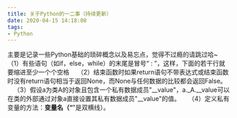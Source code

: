 ```yaml
---
title: 关于Python的一二事（持续更新）
date: 2020-04-15 14:18:08
tags:
- Python
---
```

主要是记录一些Python基础的琐碎概念以及易忘点，觉得不过瘾的请跳过哈~
&#8195;（1）有些语句（如if，else，while）的末尾是冒号“ : ”，这样，下面的若干行就要缩进至少一个个空格
&#8195;（2）结束函数时如果return语句不带表达式或结束函数时没有return语句相当于返回None，而None与任何数据的比较都会返回False。
&#8195;（3）假设a为类A的对象且包含一个私有数据成员"__value"，a._A.__value可以在类的外部通过对象a直接设置其私有数据成员"__value"的值。<!--more-->
&#8195;（4）定义私有变量的方法：__变量名（“__”是双横线）。
